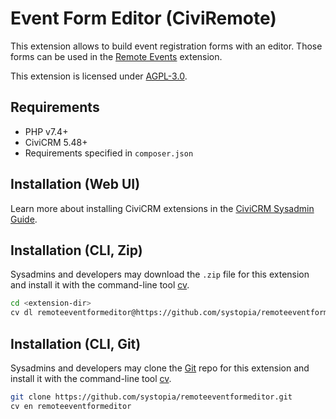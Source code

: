 # Event Form Editor (CiviRemote)

This extension allows to build event registration forms with an editor. Those
forms can be used in the
[Remote Events](https://github.com/systopia/de.systopia.remoteevent) extension.

This extension is licensed under [AGPL-3.0](LICENSE.txt).

## Requirements

* PHP v7.4+
* CiviCRM 5.48+
* Requirements specified in `composer.json`

## Installation (Web UI)

Learn more about installing CiviCRM extensions in the [CiviCRM Sysadmin Guide](https://docs.civicrm.org/sysadmin/en/latest/customize/extensions/).

## Installation (CLI, Zip)

Sysadmins and developers may download the `.zip` file for this extension and
install it with the command-line tool [cv](https://github.com/civicrm/cv).

```bash
cd <extension-dir>
cv dl remoteeventformeditor@https://github.com/systopia/remoteeventformeditor/archive/main.zip
```

## Installation (CLI, Git)

Sysadmins and developers may clone the [Git](https://en.wikipedia.org/wiki/Git) repo for this extension and
install it with the command-line tool [cv](https://github.com/civicrm/cv).

```bash
git clone https://github.com/systopia/remoteeventformeditor.git
cv en remoteeventformeditor
```

